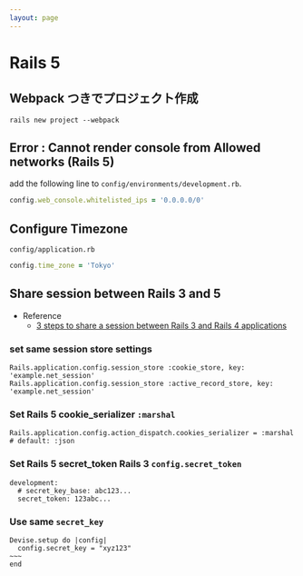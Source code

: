 ```yaml
---
layout: page
---
```


# Rails 5

## Webpack つきでプロジェクト作成

`rails new project --webpack`

## Error : Cannot render console from Allowed networks (Rails 5)

add the following line to `config/environments/development.rb`.


```ruby:config/environments/development.rb
config.web_console.whitelisted_ips = '0.0.0.0/0'
```

## Configure Timezone

`config/application.rb`

```ruby
config.time_zone = 'Tokyo'
```
## Share session between Rails 3 and 5

* Reference
    * [3 steps to share a session between Rails 3 and Rails 4 applications](https://medium.com/ruby-on-rails/3-steps-to-share-a-session-between-rails-3-and-rails-4-applications-9618766e6c2ahttps://medium.com/ruby-on-rails/3-steps-to-share-a-session-between-rails-3-and-rails-4-applications-9618766e6c2a)

### set same session store settings

```
Rails.application.config.session_store :cookie_store, key: 'example.net_session'
Rails.application.config.session_store :active_record_store, key: 'example.net_session'
```

### Set Rails 5 cookie_serializer `:marshal`

```
Rails.application.config.action_dispatch.cookies_serializer = :marshal # default: :json
```

### Set Rails 5 secret_token Rails 3 `config.secret_token`

```
development:
  # secret_key_base: abc123...
  secret_token: 123abc...
```

### Use same `secret_key`

```
Devise.setup do |config| 
  config.secret_key = "xyz123"
~~~
end
```
